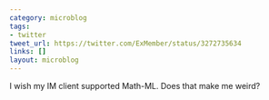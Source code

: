 ```yaml
---
category: microblog
tags:
- twitter
tweet_url: https://twitter.com/ExMember/status/3272735634
links: []
layout: microblog
---
```

I wish my IM client supported Math-ML. Does that make me weird?
